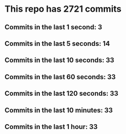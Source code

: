 # This repo has 2721 commits

## Commits in the last 1 second: 3
## Commits in the last 5 seconds: 14
## Commits in the last 10 seconds: 33
## Commits in the last 60 seconds: 33
## Commits in the last 120 seconds: 33
## Commits in the last 10 minutes: 33
## Commits in the last 1 hour: 33
